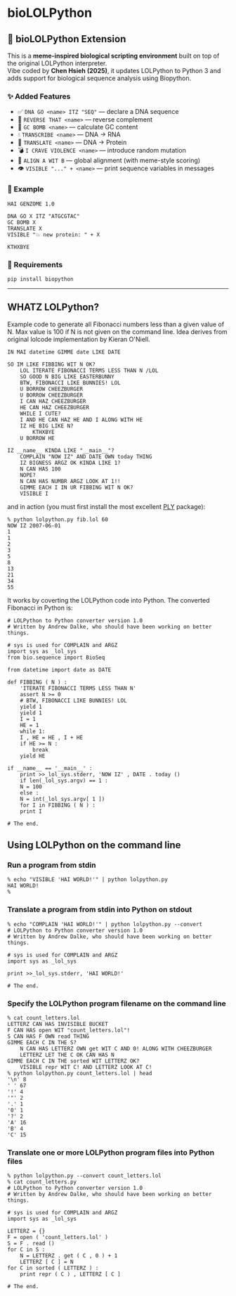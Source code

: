 # bioLOLPython

## 🤖 bioLOLPython Extension

This is a **meme-inspired biological scripting environment** built on top of the original LOLPython interpreter.  
Vibe coded by **Chen Hsieh (2025)**, it updates LOLPython to Python 3 and adds support for biological sequence analysis using Biopython.

### ✨ Added Features
- ✅ `DNA GO <name> ITZ "SEQ"` — declare a DNA sequence
- 🔁 `REVERSE THAT <name>` — reverse complement
- 🔬 `GC BOMB <name>` — calculate GC content
- 💧 `TRANSCRIBE <name>` — DNA → RNA
- 🍖 `TRANSLATE <name>` — DNA → Protein
- 💣 `I CRAVE VIOLENCE <name>` — introduce random mutation
- 🤝 `ALIGN A WIT B` — global alignment (with meme-style scoring)
- 👁️ `VISIBLE "..." + <name>` — print sequence variables in messages

### 🚀 Example

```
HAI GENZOME 1.0

DNA GO X ITZ "ATGCGTAC"
GC BOMB X
TRANSLATE X
VISIBLE "💥 new protein: " + X

KTHXBYE
```

### 🔬 Requirements

```
pip install biopython
```

---

## WHATZ LOLPython?

Example code to generate all Fibonacci numbers less than a given value of N. Max value is 100 if N is not given on the command line. Idea derives from original lolcode implementation by Kieran O'Niell.

	IN MAI datetime GIMME date LIKE DATE

	SO IM LIKE FIBBING WIT N OK?
	    LOL ITERATE FIBONACCI TERMS LESS THAN N /LOL
	    SO GOOD N BIG LIKE EASTERBUNNY
	    BTW, FIBONACCI LIKE BUNNIES! LOL
	    U BORROW CHEEZBURGER
	    U BORROW CHEEZBURGER
	    I CAN HAZ CHEEZBURGER
	    HE CAN HAZ CHEEZBURGER
	    WHILE I CUTE?
		I AND HE CAN HAZ HE AND I ALONG WITH HE
		IZ HE BIG LIKE N?
		    KTHXBYE
		U BORROW HE

	IZ __name__ KINDA LIKE "__main__"?
	    COMPLAIN "NOW IZ" AND DATE OWN today THING
	    IZ BIGNESS ARGZ OK KINDA LIKE 1?
		N CAN HAS 100
	    NOPE?
		N CAN HAS NUMBR ARGZ LOOK AT 1!!
	    GIMME EACH I IN UR FIBBING WIT N OK?
		VISIBLE I

and in action (you must first install the most excellent [PLY](http://www.dabeaz.com/ply/) package):

	% python lolpython.py fib.lol 60
	NOW IZ 2007-06-01
	1
	1
	2
	3
	5
	8
	13
	21
	34
	55
	
It works by coverting the LOLPython code into Python. The converted Fibonacci in Python is:

	# LOLPython to Python converter version 1.0
	# Written by Andrew Dalke, who should have been working on better things.

	# sys is used for COMPLAIN and ARGZ
	import sys as _lol_sys
	from bio.sequence import BioSeq

	from datetime import date as DATE 

	def FIBBING ( N ) :
	    'ITERATE FIBONACCI TERMS LESS THAN N' 
	    assert N >= 0 
	    # BTW, FIBONACCI LIKE BUNNIES! LOL
	    yield 1 
	    yield 1 
	    I = 1 
	    HE = 1 
	    while 1:
		I , HE = HE , I + HE 
		if HE >= N :
		    break 
		yield HE 

	if __name__ == '__main__' :
	    print >>_lol_sys.stderr, 'NOW IZ' , DATE . today ()
	    if len(_lol_sys.argv) == 1 :
		N = 100 
	    else :
		N = int(_lol_sys.argv[ 1 ]) 
	    for I in FIBBING ( N ) :
		print I 

	# The end.	

## Using LOLPython on the command line

### Run a program from stdin

	% echo "VISIBLE 'HAI WORLD!'" | python lolpython.py
	HAI WORLD!
	%	

### Translate a program from stdin into Python on stdout

	% echo "COMPLAIN 'HAI WORLD!'" | python lolpython.py --convert
	# LOLPython to Python converter version 1.0
	# Written by Andrew Dalke, who should have been working on better things.

	# sys is used for COMPLAIN and ARGZ
	import sys as _lol_sys

	print >>_lol_sys.stderr, 'HAI WORLD!' 

	# The end.

### Specify the LOLPython program filename on the command line

	% cat count_letters.lol
	LETTERZ CAN HAS INVISIBLE BUCKET
	F CAN HAS open WIT "count_letters.lol"!
	S CAN HAS F OWN read THING
	GIMME EACH C IN THE S?
	    N CAN HAS LETTERZ OWN get WIT C AND 0! ALONG WITH CHEEZBURGER
	    LETTERZ LET THE C OK CAN HAS N
	GIMME EACH C IN THE sorted WIT LETTERZ OK?
	    VISIBLE repr WIT C! AND LETTERZ LOOK AT C!
	% python lolpython.py count_letters.lol | head
	'\n' 8
	' ' 67
	'!' 4
	'"' 2
	'.' 1
	'0' 1
	'?' 2
	'A' 16
	'B' 4
	'C' 15

### Translate one or more LOLPython program files into Python files

	% python lolpython.py --convert count_letters.lol
	% cat count_letters.py 
	# LOLPython to Python converter version 1.0
	# Written by Andrew Dalke, who should have been working on better things.

	# sys is used for COMPLAIN and ARGZ
	import sys as _lol_sys

	LETTERZ = {}
	F = open ( 'count_letters.lol' ) 
	S = F . read ()
	for C in S :
	    N = LETTERZ . get ( C , 0 ) + 1 
	    LETTERZ [ C ] = N 
	for C in sorted ( LETTERZ ) :
	    print repr ( C ) , LETTERZ [ C ] 

	# The end.
